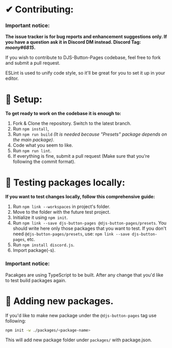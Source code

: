 # ✔ Contributing:
### **Important notice:**
**The issue tracker is for bug reports and enhancement suggestions only. If you have a question ask it in Discord DM instead. Discord Tag: _moony#6815_.**

If you wish to contribute to DJS-Button-Pages codebase, feel free to fork and submit a pull request.

ESLint is used to unify code style, so it'll be great for you to set it up in your editor.

# 💭 Setup:
**To get ready to work on the codebase it is enough to:**
1. Fork & Clone the repository. Switch to the latest branch.
2. Run `npm install`,
3. Run `npm run build` _(It is needed because "Presets" package depends on the main package)_.
4. Code what you seem to like.
5. Run `npm run lint`.
6. If everything is fine, submit a pull request (Make sure that you're following the commit format).

# 🧪 Testing packages locally:
**If you want to test changes locally, follow this comprehensive guide:**
1. Run `npm link --workspaces` in project's folder.
2. Move to the folder with the future test project.
3. Initialize it using `npm init`.
4. Run `npm link --save djs-button-pages @djs-button-pages/presets`. You should write here only those packages that you want to test. If you don't need `@djs-button-pages/presets`, use: `npm link --save djs-button-pages`, etc.
5. Run `npm install discord.js`.
6. Import package(-s).

### **Important notice:**
Pacakges are using TypeScript to be built. After any change that you'd like to test build packages again.

# 🔰 Adding new packages.
If you'd like to make new package under the `@djs-button-pages` tag use following:
```bash
npm init -w ./packages/<package-name>
```
This will add new package folder under `packages/` with package.json.